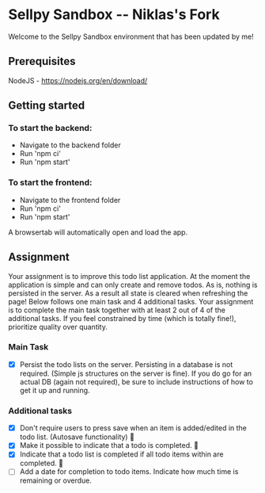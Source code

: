 # Sellpy Sandbox -- Niklas's Fork

Welcome to the Sellpy Sandbox environment
that has been updated by me!

## Prerequisites

NodeJS - https://nodejs.org/en/download/

## Getting started

### To start the backend:

- Navigate to the backend folder
- Run 'npm ci'
- Run 'npm start'

### To start the frontend:

- Navigate to the frontend folder
- Run 'npm ci'
- Run 'npm start'

A browsertab will automatically open and load the app.

## Assignment

Your assignment is to improve this todo list application. At the moment the application is simple and can only create and remove todos.
As is, nothing is persisted in the server. As a result all state is cleared when refreshing the page!
Below follows one main task and 4 additional tasks. Your assignment is to complete the main task together with at least 2 out of 4 of the additional tasks.
If you feel constrained by time (which is totally fine!), prioritize quality over quantity.

### Main Task

- [x] Persist the todo lists on the server. Persisting in a database is not required. (Simple js structures on the server is fine). If you do go for an actual DB (again not required), be sure to include instructions of how to get it up and running.

### Additional tasks

- [x] Don't require users to press save when an item is added/edited in the todo list. (Autosave functionality) :tada:
- [x] Make it possible to indicate that a todo is completed. :tada:
- [x] Indicate that a todo list is completed if all todo items within are completed. :tada:
- [ ] Add a date for completion to todo items. Indicate how much time is remaining or overdue.
